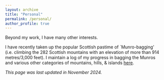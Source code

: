 ```yaml
---
layout: archive
title: "Personal"
permalink: /personal/
author_profile: true
---
```


<!-- ---
permalink: /
title: "About me"
author_profile: true
redirect_from: 
  - /about/
  - /about.html
header:
    overlay_image: IMG_3937.jpg
--- -->

Beyond my work, I have many other interests.

I have recently taken up the popular Scottish pastime of `Munro-bagging' (i.e. climbing the 282 Scottish mountains with an elevation of more than 914 metres/3,000 feet). I maintain a log of my progress in bagging the Munros and various other categories of mountains, hills, & islands [here](https://www.walkhighlands.co.uk/Forum/memberlist.php?mode=viewmap&u=265149).



*This page was last updated in November 2024.*

